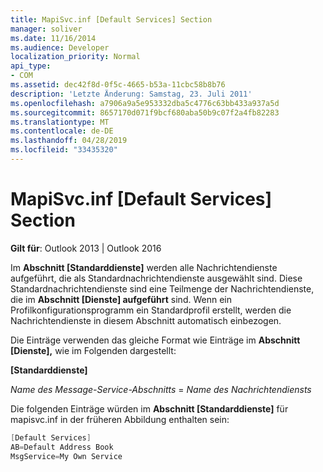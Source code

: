 ```yaml
---
title: MapiSvc.inf [Default Services] Section
manager: soliver
ms.date: 11/16/2014
ms.audience: Developer
localization_priority: Normal
api_type:
- COM
ms.assetid: dec42f8d-0f5c-4665-b53a-11cbc58b8b76
description: 'Letzte Änderung: Samstag, 23. Juli 2011'
ms.openlocfilehash: a7906a9a5e953332dba5c4776c63bb433a937a5d
ms.sourcegitcommit: 8657170d071f9bcf680aba50b9c07f2a4fb82283
ms.translationtype: MT
ms.contentlocale: de-DE
ms.lasthandoff: 04/28/2019
ms.locfileid: "33435320"
---
```

# <a name="mapisvcinf-default-services-section"></a>MapiSvc.inf [Default Services] Section

  
  
**Gilt für**: Outlook 2013 | Outlook 2016 
  
Im **Abschnitt [Standarddienste]** werden alle Nachrichtendienste aufgeführt, die als Standardnachrichtendienste ausgewählt sind. Diese Standardnachrichtendienste sind eine Teilmenge der Nachrichtendienste, die im **Abschnitt [Dienste] aufgeführt** sind. Wenn ein Profilkonfigurationsprogramm ein Standardprofil erstellt, werden die Nachrichtendienste in diesem Abschnitt automatisch einbezogen. 
  
Die Einträge verwenden das gleiche Format wie Einträge im **Abschnitt [Dienste],** wie im Folgenden dargestellt: 
  
 **[Standarddienste]**
  
 _Name des Message-Service-Abschnitts_  =   _Name des Nachrichtendiensts_
  
Die folgenden Einträge würden im **Abschnitt [Standarddienste]** für mapisvc.inf in der früheren Abbildung enthalten sein: 
  
```cpp
[Default Services]
AB=Default Address Book
MsgService=My Own Service

```


